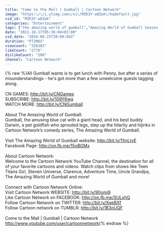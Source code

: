 ```yaml
---
title: "Come to the Mall | Gumball | Cartoon Network"
image: "https:\/\/i.ytimg.com\/vi\/MZK3Y-w8Zwk\/hqdefault.jpg"
vid_id: "MZK3Y-w8Zwk"
categories: "Entertainment"
tags: ["the amazing world of gumball","Amazing World of Gumball Season 4","gumball"]
date: "2021-10-17T05:30:04+03:00"
vid_date: "2016-06-25T20:00:04Z"
duration: "PT2M6S"
viewcount: "326383"
likeCount: "2776"
dislikeCount: "108"
channel: "Cartoon Network"
---
```

{% raw %}All Gumball wants is to get lunch with Penny, but after a series of misunderstandings - he's got more than a few unwelcome guests tagging along.<br /><br />CN GAMES: <a rel="nofollow" target="blank" href="http://bit.ly/CNGames">http://bit.ly/CNGames</a> <br />SUBSCRIBE: <a rel="nofollow" target="blank" href="http://bit.ly/109Y6wq">http://bit.ly/109Y6wq</a> <br />WATCH MORE: <a rel="nofollow" target="blank" href="http://bit.ly/CNGumball">http://bit.ly/CNGumball</a><br /><br />About The Amazing World of Gumball:<br />Gumball, the amusing blue cat with a giant head, and his best buddy Darwin, a pet goldfish who sprouted legs, step up the hilarity and hijinks in Cartoon Network’s comedy series, The Amazing World of Gumball. <br /><br />Visit The Amazing World of Gumball website: <a rel="nofollow" target="blank" href="http://bit.ly/11mLtyE">http://bit.ly/11mLtyE</a><br />Facebook Page: <a rel="nofollow" target="blank" href="http://on.fb.me/15oBGMx">http://on.fb.me/15oBGMx</a><br /><br />About Cartoon Network:<br />Welcome to the Cartoon Network YouTube Channel, the destination for all of your favorite cartoons and videos. Watch clips from shows like Teen Titans Go!, Steven Universe, Clarence, Adventure Time, Uncle Grandpa, The Amazing World of Gumball and more! <br /><br />Connect with Cartoon Network Online:<br />Visit Cartoon Network WEBSITE: <a rel="nofollow" target="blank" href="http://bit.ly/90omi9">http://bit.ly/90omi9</a> <br />Like Cartoon Network on FACEBOOK: <a rel="nofollow" target="blank" href="http://on.fb.me/SULxhQ">http://on.fb.me/SULxhQ</a><br />Follow Cartoon Network on TWITTER: <a rel="nofollow" target="blank" href="http://bit.ly/XqeBXf">http://bit.ly/XqeBXf</a> <br />Follow Cartoon network on TUMBLR: <a rel="nofollow" target="blank" href="http://bit.ly/1B3nUQF">http://bit.ly/1B3nUQF</a><br /><br />Come to the Mall | Gumball | Cartoon Network<br /><a rel="nofollow" target="blank" href="http://www.youtube.com/user/cartoonnetwork">http://www.youtube.com/user/cartoonnetwork</a>{% endraw %}
